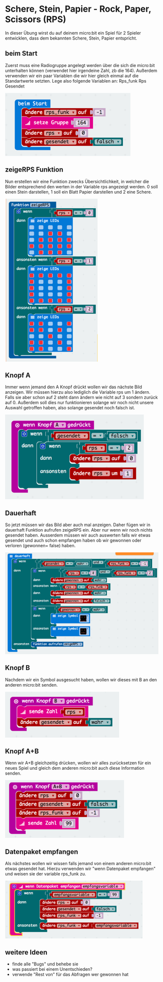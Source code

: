 # Schere, Stein, Papier - Rock, Paper, Scissors (RPS)

In dieser Übung wirst du auf deinem micro:bit ein Spiel für 2 Spieler entwicklen, dass dem bekannten Schere, Stein, Papier entspricht.

## beim Start

Zuerst muss eine Radiogruppe angelegt werden über die sich die micro:bit unterhalten können (verwendet hier irgendeine Zahl, zb die 164). Außerdem verwenden wir ein paar Variablen die wir hier gleich einmal auf die Standartwerte setzten. Lege also folgende Variablen an:
Rps_funk
Rps
Gesendet

![](images/beimStart.png)

## zeigeRPS Funktion

Nun erstellen wir eine Funktion zwecks Übersichtlichkeit, in welcher die Bilder entsprechend den werten in der Variable rps angezeigt werden.
0 soll einen Stein darstellen, 1 soll ein Blatt Papier darstellen und 2 eine Schere.

![](images/zeigeRPS.png)

## Knopf A

Immer wenn jemand den A Knopf drückt wollen wir das nächste Bild anzeigen. Wir müssen hierzu also lediglich die Variable rps um 1 ändern. Falls sie aber schon auf 2 steht dann ändern wie nicht auf 3 sondern zurück auf 0. Außerdem soll dies nur funktionieren solange wir noch nicht unsere Auswahl getroffen haben, also solange gesendet noch falsch ist.

![](images/knopfa.png)

## Dauerhaft 

So jetzt müssen wir das Bild aber auch mal anzeigen. Daher fügen wir in dauerhaft Funktion aufrufen zeigeRPS ein. Aber nur wenn wir noch nichts gesendet haben. Ausserdem müssen wir auch auswerten falls wir etwas gesendet und auch schon empfangen haben ob wir gewonnen oder verloren (gewonnen= false) haben.

![](images/dauerhaft.png)


## Knopf B

Nachdem wir ein Symbol ausgesucht haben, wollen wir dieses mit B an den anderen micro:bit senden.

![](images/knopfb.png)


## Knopf A+B

Wenn wir A+B gleichzeitig drücken, wollen wir alles zurücksetzen für ein neues Spiel und gleich dem anderen micro:bit auch diese Information senden.

![](images/knopfab.png)

## Datenpaket empfangen

Als nächstes wollen wir wissen falls jemand von einem anderen micro:bit etwas gesendet hat. Hierzu verwenden wir "wenn Datenpaket empfangen" und weisen sie der variable rps_funk zu.

![](images/datenpaketempfangen.png)

## weitere Ideen

- finde alle "Bugs" und behebe sie
- was passiert bei einem Unentschieden?
- verwende "Rest von" für das Abfragen wer gewonnen hat